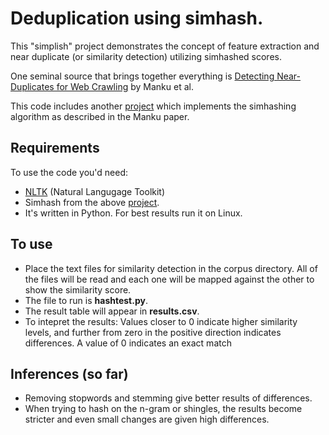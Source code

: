 # Deduplication using simhash.


This "simplish" project demonstrates the concept of feature extraction and near duplicate (or similarity detection) utilizing simhashed scores. 

One seminal source that brings together everything is [Detecting
Near-Duplicates for Web Crawling](http://www.wwwconference.org/www2007/papers/paper215.pdf) by Manku et al.

This code includes another [project](https://github.com/leonsim/simhash) which implements the simhashing algorithm as described in the Manku paper. 


## Requirements
To use the code you'd need:
* [NLTK](http://www.nltk.org/) (Natural Langugage Toolkit) 
* Simhash from the above [project](https://github.com/leonsim/simhash).
* It's written in Python. For best results run it on Linux.

## To use
* Place the text files for similarity detection in the corpus directory. All of the files will be read and each one will be mapped against the other to show the similarity score.
* The file to run is **hashtest.py**.
* The result table will appear in **results.csv**. 
* To intepret the results: Values closer to 0 indicate higher similarity levels, and further from zero in the positive direction indicates differences. A value of 0 indicates an exact match

## Inferences (so far)
* Removing stopwords and stemming give better results of differences. 
* When trying to hash on the n-gram or shingles, the results become stricter and even small changes are given high differences.


